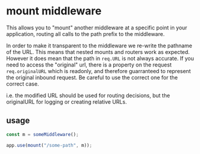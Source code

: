 # mount middleware

This allows you to "mount" another middleware at a specific point in
your application, routing all calls to the path prefix to the middleware.

In order to make it transparent to the middleware we re-write the
pathname of the URL. This means that nested mounts and routers work
as expected. However it does mean that the path in `req.URL` is not
always accurate. If you need to access the "original" url, there is
a property on the request `req.originalURL` which is readonly, and
therefore guarranteed to represent the original inbound request. Be
careful to use the correct one for the correct case.

i.e. the modified URL should be used for routing decisions, but the
originalURL for logging or creating relative URLs.

## usage

```ts
const m = someMiddleware();

app.use(mount("/some-path", m));
```
